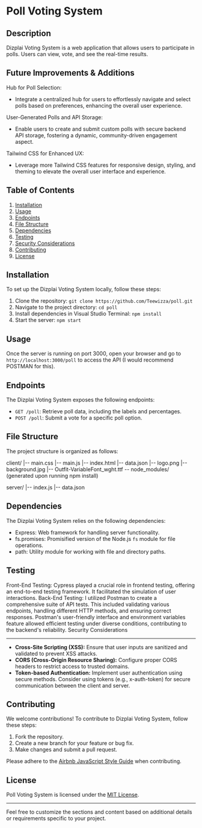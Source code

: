 Poll Voting System
=====================

Description
-----------
Dizplai Voting System is a web application that allows users to participate in polls. Users can view, vote, and see the real-time results.

Future Improvements & Additions
-------------------------------
Hub for Poll Selection:
- Integrate a centralized hub for users to effortlessly navigate and select polls based on preferences, enhancing the overall user experience.

User-Generated Polls and API Storage:
- Enable users to create and submit custom polls with secure backend API storage, fostering a dynamic, community-driven engagement aspect.

Tailwind CSS for Enhanced UX:
- Leverage more Tailwind CSS features for responsive design, styling, and theming to elevate the overall user interface and experience.

Table of Contents
-----------------
1. [Installation](#installation)
2. [Usage](#usage)
3. [Endpoints](#endpoints)
4. [File Structure](#file-structure)
5. [Dependencies](#dependencies)
6. [Testing](#testing)
7. [Security Considerations](#security-considerations)
8. [Contributing](#contributing)
9. [License](#license)

Installation
------------
To set up the Dizplai Voting System locally, follow these steps:

1. Clone the repository: `git clone https://github.com/Teewizza/poll.git`
2. Navigate to the project directory: `cd poll`
3. Install dependencies in Visual Studio Terminal: `npm install`
4. Start the server: `npm start`

Usage
-----
Once the server is running on port 3000, open your browser and go to `http://localhost:3000/poll` to access the API (I would recommend POSTMAN for this).

Endpoints
---------
The Dizplai Voting System exposes the following endpoints:

- `GET /poll`: Retrieve poll data, including the labels and percentages.
- `POST /poll`: Submit a vote for a specific poll option.

File Structure
--------------
The project structure is organized as follows:

client/
|-- main.css
|-- main.js
|-- index.html
|-- data.json
|-- logo.png
|-- background.jpg
|-- Outfit-VariableFont_wght.ttf -- node_modules/ (generated upon running npm install)

server/
|-- index.js
|-- data.json

Dependencies
------------
The Dizplai Voting System relies on the following dependencies:

- Express: Web framework for handling server functionality.
- fs.promises: Promisified version of the Node.js `fs` module for file operations.
- path: Utility module for working with file and directory paths.

Testing
-----------------------
Front-End Testing:
Cypress played a crucial role in frontend testing, offering an end-to-end testing framework. It facilitated the simulation of user interactions.
Back-End Testing:
I utilized Postman to create a comprehensive suite of API tests.
This included validating various endpoints, handling different HTTP methods, and ensuring correct responses. 
Postman's user-friendly interface and environment variables feature allowed efficient testing under diverse conditions, contributing to the backend's reliability.
Security Considerations

-----------------------
- **Cross-Site Scripting (XSS):** Ensure that user inputs are sanitized and validated to prevent XSS attacks.
- **CORS (Cross-Origin Resource Sharing):** Configure proper CORS headers to restrict access to trusted domains.
- **Token-based Authentication:** Implement user authentication using secure methods. Consider using tokens (e.g., x-auth-token) for secure communication between the client and server.

Contributing
------------
We welcome contributions! To contribute to Dizplai Voting System, follow these steps:

1. Fork the repository.
2. Create a new branch for your feature or bug fix.
3. Make changes and submit a pull request.

Please adhere to the [Airbnb JavaScript Style Guide](https://github.com/airbnb/javascript) when contributing.

License
-------
Poll Voting System is licensed under the [MIT License](LICENSE).

---

Feel free to customize the sections and content based on additional details or requirements specific to your project.
